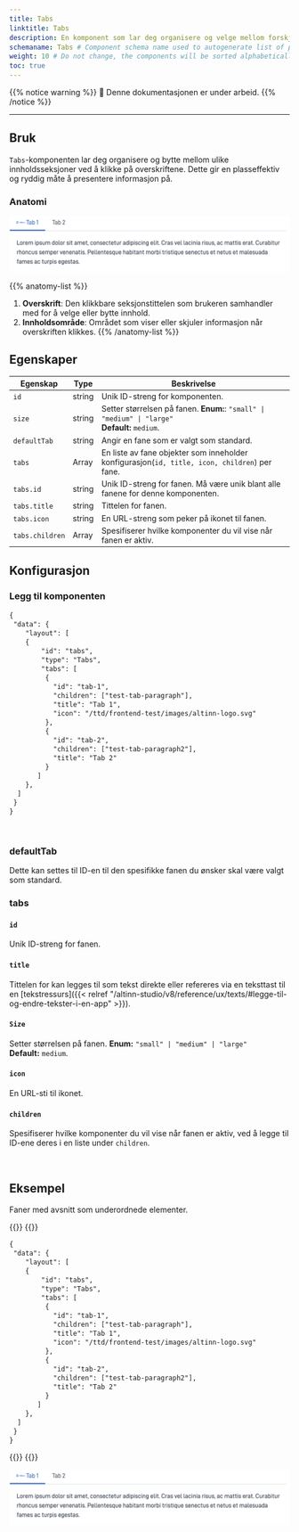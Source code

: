 ```yaml
---
title: Tabs
linktitle: Tabs
description: En komponent som lar deg organisere og velge mellom forskjellig innhold.
schemaname: Tabs # Component schema name used to autogenerate list of properties from json schema (replace with appropriate component name)
weight: 10 # Do not change, the components will be sorted alphabetically
toc: true
---
```


{{% notice warning %}}
🚧 Denne dokumentasjonen er under arbeid.
{{% /notice %}}

---

## Bruk

`Tabs`-komponenten lar deg organisere og bytte mellom ulike innholdsseksjoner ved å klikke på overskriftene. Dette gir en plasseffektiv og ryddig måte å presentere informasjon på.

### Anatomi

![Tab aktiv anatomi](tabs-example.png "Tab anatomi")

{{% anatomy-list %}}
1. **Overskrift**: Den klikkbare seksjonstittelen som brukeren samhandler med for å velge eller bytte innhold.
2. **Innholdsområde**: Området som viser eller skjuler informasjon når overskriften klikkes.
   {{% /anatomy-list %}}

<!-- 
Add the following sections if relevant:

### Behavior

(How the component behaves in different contexts)

### Style

(Visual styling (e.g. alignment, padding, dos and don'ts))

### Best Practices

(Industry standards, dos and don'ts)

### Content guidelines

(E.g. punctuation rules, standard labels, etc.)

### Accessibility

(Component-specific best practices for accessibility.)

### Mobile

(How to apply component in mobile environments.)

-->

## Egenskaper

| **Egenskap**    | **Type** | **Beskrivelse**                                                                                      |
|-----------------|----------|------------------------------------------------------------------------------------------------------|
| `id`            | string   | Unik ID-streng for komponenten.                                                                      |
| `size`          | string   | Setter størrelsen på fanen. **Enum:**: `"small" \| "medium" \| "large"` <br/> **Default:** `medium`. |
| `defaultTab`    | string   | Angir en fane som er valgt som standard.                                                            |
| `tabs`          | Array    | En liste av fane objekter som inneholder konfigurasjon(`id, title, icon, children`) per fane.        |
| `tabs.id`       | string   | Unik ID-streng for fanen. Må være unik blant alle fanene for denne komponenten.                                                                            |
| `tabs.title`    | string   | Tittelen for fanen.                                                                                  |
| `tabs.icon`     | string   | En URL-streng som peker på ikonet til fanen.                                                         |
| `tabs.children` | Array    | Spesifiserer hvilke komponenter du vil vise når fanen er aktiv.                                        |

<!-- The following is an autogenerated list of the properties available for {{% title %}} based on the component's JSON schema file (linked below).

{{% notice warning %}}
We are currently updating how we implement components, and the list of properties may not be entirely accurate.
{{% /notice %}}

The `component-props` shortcode automatically generates a list of component properties from the component's json schema.
The component name can be explicitly given as argument (e.g. `component-props "Grid"`).
If no argument is given, the shortcode pulls the component name from 'schemaname' in the frontmatter.

{{% component-props %}} -->

## Konfigurasjon

### Legg til komponenten

```json{hl_lines="6-9"}
{
 "data": {
    "layout": [
    {
        "id": "tabs",
        "type": "Tabs",
        "tabs": [
         {
           "id": "tab-1",
           "children": ["test-tab-paragraph"],
           "title": "Tab 1",
           "icon": "/ttd/frontend-test/images/altinn-logo.svg"
         },
         {
           "id": "tab-2",
           "children": ["test-tab-paragraph2"],
           "title": "Tab 2"
         }
       ]
    },
  ]
 }
}
```
<br>

### defaultTab
Dette kan settes til ID-en til den spesifikke fanen du ønsker skal være valgt som standard.

### tabs

#### `id`
Unik ID-streng for fanen.

#### `title`

Tittelen for kan legges til som tekst direkte eller refereres via en teksttast til en [tekstressurs]({{< relref "/altinn-studio/v8/reference/ux/texts/#legge-til-og-endre-tekster-i-en-app" >}}).

#### `Size`
Setter størrelsen på fanen. **Enum:** `"small" | "medium" | "large"` 
<br/> **Default:** `medium`.

#### `icon`
En URL-sti til ikonet.

#### `children`

Spesifiserer hvilke komponenter du vil vise når fanen er aktiv, ved å legge til ID-ene deres i en liste under `children`.

<br>

## Eksempel

Faner med avsnitt som underordnede elementer.

{{<content-version-selector classes="border-box">}}
{{<content-version-container version-label="Code">}}

```json{hl_lines=["9-12"]}
{
 "data": {
    "layout": [
    {
        "id": "tabs",
        "type": "Tabs",
        "tabs": [
         {
           "id": "tab-1",
           "children": ["test-tab-paragraph"],
           "title": "Tab 1",
           "icon": "/ttd/frontend-test/images/altinn-logo.svg"
         },
         {
           "id": "tab-2",
           "children": ["test-tab-paragraph2"],
           "title": "Tab 2"
         }
       ]
    },
  ]
 }
}
```
{{</content-version-container>}}
{{</content-version-selector>}}

![Tabs-eksempel](<tabs-example.png> "Tabs med to faner")
